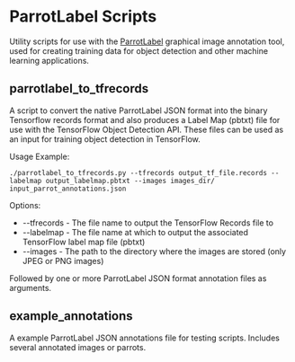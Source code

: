 # ParrotLabel Scripts

Utility scripts for use with the [ParrotLabel](https://github.com/InexplicableMagic/parrotlabel) graphical image annotation tool, used for creating training data for object detection and other machine learning applications.

## parrotlabel_to_tfrecords

A script to convert the native ParrotLabel JSON format into the binary Tensorflow records format and also produces a Label Map (pbtxt) file for use with the TensorFlow Object Detection API. These files can be used as an input for training object detection in TensorFlow.

Usage Example:

```
./parrotlabel_to_tfrecords.py --tfrecords output_tf_file.records --labelmap output_labelmap.pbtxt --images images_dir/ input_parrot_annotations.json
```

Options:

* --tfrecords - The file name to output the TensorFlow Records file to
* --labelmap - The file name at which to output the associated TensorFlow label map file (pbtxt)
* --images - The path to the directory where the images are stored (only JPEG or PNG images)

Followed by one or more ParrotLabel JSON format annotation files as arguments.

## example_annotations

A example ParrotLabel JSON annotations file for testing scripts. Includes several annotated images or parrots.
